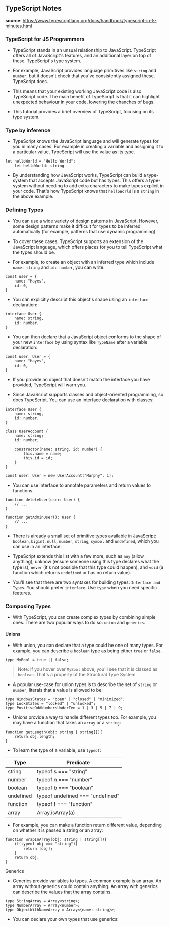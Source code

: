 ## TypeScript Notes

**source**: https://www.typescriptlang.org/docs/handbook/typescript-in-5-minutes.html

### TypeScript for JS Programmers

- TypeScript stands in an unsual relationship to JavaScript. TypeScript offers
  all of JavaScript's features, and an additional layer on top of these. TypeScript's
  type system.

- For example, JavaScript provides language primitives like `string` and `number`,
  but it doesn't check that you've consistently assigned these. TypeScript does.

- This means that your existing working JavaScript code is also TypeScript code.
  The main benefit of TypeScript is that it can highlight unexpected behaviour
  in your code, lowering the chanches of bugs.

- This tutorial provides a brief overview of TypeScript, focusing on its type
  system.

### Type by inference

- TypeScript knows the JavaScript language and will generate types for you in
  many cases. For example in creating a variable and assigning it to a particular
  value, TypeScript will use the value as its type.

```
let helloWorld = "Hello World";
    let helloWorld: string
```

- By understanding how JavaScript works, TypeScript can build a type-system
  that accepts JavaScript code but has types. This offers a type-system without
  needing to add extra characters to make types explicit in your code. That's
  how TypeScript knows that `helloWorld` is a `string` in the above example.

### Defining Types

- You can use a wide variety of design patterns in JavaScript. However, some
  design patterns make it difficult for types to be inferred automatically
  (for example, patterns that use dynamic programming).

- To cover these cases, TypeScript supports an extension of the JavaScript
  language, which offers places for you to tell TypeScript what the types
  should be.

- For example, to create an object with an inferred type which include
  `name: string` and `id: number`, you can write:

```
const user = {
    name: "Hayes",
    id: 0,
}
```

- You can explicitly descript this object's shape using an `interface`
  declaration:

```
interface User {
    name: string,
    id: number,
}
```

- You can then declare that a JavaScript object conforms to the shape of your
  new `interface` by using syntax like `TypeName` after a variable declaration:

```
const user: User = {
    name: "Hayes",
    id: 0,
}
```

- If you provide an object that doesn't match the interface you have provided,
  TypeScript will warn you.

- Since JavaScript supports classes and object-oriented programming, so does
  TypeScript. You can use an interface declaration with classes:

```
interface User {
    name: string,
    id: number,
}

class UserAccount {
    name: string;
    id: number;

    constructor(name: string, id: number) {
        this.name = name;
        this.id = id;
    }
}

const user: User = new UserAccount("Murphy", 1);
```

- You can use interface to annotate parameters and return values to functions.

```
function deleteUser(user: User) {
    // ...
}

function getAdminUser(): User {
    // ...
}
```

- There is already a small set of primitive types available in JavaScript:
  `boolean`, `bigint`, `null`, `number`, `string`, `symbol` and `undefined`,
  which you can use in an interface.

- TypeScript extends this list with a few more, such as `any` (allow anything),
  unknow (ensure someone using this type declares what the type is), `never`
  (it's not possible that this type could happen), and `void` (a function which
  returns `undefined` or has no return value).

- You'll see that there are two syntaxes for building types: `Interface and Types`.
  You should prefer `interface`. Use `type` when you need specific features.

### Composing Types

- With TypeScript, you can create complex types by combining simple ones.
  There are two popular ways to do so: `union` and `generics`.

#### Unions

- With union, you can declare that a type could be one of many types. For
  example, you can describe a `boolean` type as being either `true` or `false`.

```
type MyBool = true || false;
```

> Note: If you hover over `MyBool` above, you'll see that it is classed as
> `boolean`. That's a property of the Structural Type System.

- A popular use-case for union types is to describe the set of `string` or
  `number`, literals that a value is allowed to be:

```
type WindowsStates = "open" | "closed" | "minimized";
type LockStates = "locked" | "unlocked";
type PositiveOddNumbersUnderTen = 1 | 3 | 5 | 7 | 9;
```

- Unions provide a way to handle different types too. For example, you may
  have a function that takes an `array` or a `string`:

```
function getLength(obj: string | string[]){
    return obj.length;
}
```

- To learn the type of a variable, use `typeof`:

| **Type**  | **Predicate**                    |
| --------- | -------------------------------- |
| string    | typeof s === "string"            |
| number    | typeof n === "number"            |
| boolean   | typeof b === "boolean"           |
| undefined | typeof undefined === "undefined" |
| function  | typeof f === "function"          |
| array     | Array.isArray(a)                 |

- For example, you can make a function return different value, depending on
  whether it is passed a string or an array:

```
function wrapInArray(obj: string | string[]){
    if(typeof obj === "string"){
        return [obj];
    }
    return obj;
}
```

Generics

- Generics provide variables to types. A common example is an array. An array
  without generics could contain anything. An array with generics can describe
  the values that the array contains.

```
type StringArray = Array<string>;
type NumberArray = Array<number>;
type ObjectWithNameArray = Array<{name: string}>;
```

- You can declare your own types that use generics:

```

```
